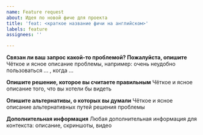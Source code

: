 ```yaml
---
name: Feature request
about: Идея по новой фиче для проекта
title: 'feat: <краткое название фичи на английском>'
labels: feature
assignees: ''

---
```


**Связан ли ваш запрос какой-то проблемой? Пожалуйста, опишите**
Чёткое и ясное описание проблемы, например: очень неудобно пользоваться ... , когда ...

**Опишите решение, которое вы считаете правильным**
Чёткое и ясное описание того, что вы хотели бы видеть

**Опишите альтернативы, о которых вы думали**
Чёткое и ясное описание альтернативных путей решения проблемы

**Дополнительная информация**
Любая дополнительная информация для контекста: описание, скриншоты, видео

